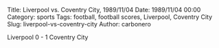 Title: Liverpool vs. Coventry City, 1989/11/04
Date: 1989/11/04 00:00
Category: sports
Tags: football, football scores, Liverpool, Coventry City
Slug: liverpool-vs-coventry-city
Author: carbonero


Liverpool 0 - 1 Coventry City
